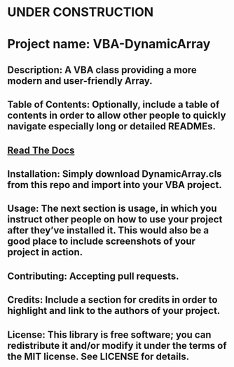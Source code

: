# UNDER CONSTRUCTION


# Project name: VBA-DynamicArray

## Description: A VBA class providing a more modern and user-friendly Array.

## Table of Contents: Optionally, include a table of contents in order to allow other people to quickly navigate especially long or detailed READMEs.

## [Read The Docs](https://senipah.github.io/VBA-DynamicArray/)

## Installation: Simply download DynamicArray.cls from this repo and import into your VBA project.

## Usage: The next section is usage, in which you instruct other people on how to use your project after they’ve installed it. This would also be a good place to include screenshots of your project in action.

## Contributing: Accepting pull requests.

## Credits: Include a section for credits in order to highlight and link to the authors of your project.

## License: This library is free software; you can redistribute it and/or modify it under the terms of the MIT license. See LICENSE for details.
